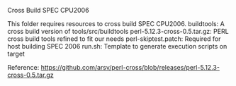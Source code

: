 
Cross Build SPEC CPU2006

This folder requires resources to cross build SPEC CPU2006.
 buildtools: A cross build version of tools/src/buildtools
 perl-5.12.3-cross-0.5.tar.gz: PERL cross build tools refined to fit our needs
 perl-skiptest.patch: Required for host building SPEC 2006
 run.sh: Template to generate execution scripts on target

Reference:
https://github.com/arsv/perl-cross/blob/releases/perl-5.12.3-cross-0.5.tar.gz

